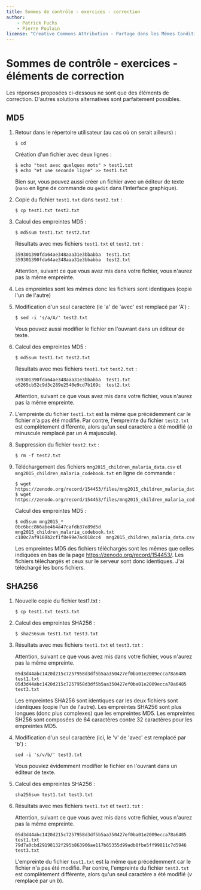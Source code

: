 ```yaml
---
title: Sommes de contrôle - exercices - correction
author:
    - Patrick Fuchs
    - Pierre Poulain
license: "Creative Commons Attribution - Partage dans les Mêmes Conditions 4.0"
---
```



# Sommes de contrôle - exercices - éléments de correction

Les réponses proposées ci-dessous ne sont que des éléments de correction. D'autres solutions alternatives sont parfaitement possibles.

## MD5

1. Retour dans le répertoire utilisateur (au cas où on serait ailleurs) :
    ```
    $ cd
    ```

    Création d'un fichier avec deux lignes :

    ```
    $ echo "test avec quelques mots" > test1.txt
    $ echo "et une seconde ligne" >> test1.txt
    ```

    Bien sur, vous pouvez aussi créer un fichier avec un éditeur de texte (`nano` en ligne de commande ou `gedit` dans l'interface graphique).

2. Copie du fichier `test1.txt` dans `test2.txt` :
    ```
    $ cp test1.txt test2.txt
    ```

3. Calcul des empreintes MD5 :
    ```
    $ md5sum test1.txt test2.txt
    ```

    Résultats avec mes fichiers `test1.txt` et `test2.txt` :  

    ```
    359301390fda64ae348aaa31e3bbabba  test1.txt
    359301390fda64ae348aaa31e3bbabba  test2.txt
    ```

    Attention, suivant ce que vous avez mis dans votre fichier, vous n'aurez pas la même empreinte.

4. Les empreintes sont les mêmes donc les fichiers sont identiques (copie l'un de l'autre)

5. Modification d'un seul caractère (le 'a' de 'avec' est remplacé par 'A') :

    ```
    $ sed -i 's/a/A/' test2.txt
    ```

    Vous pouvez aussi modifier le fichier en l'ouvrant dans un éditeur de texte.

6. Calcul des empreintes MD5 :
    ```
    $ md5sum test1.txt test2.txt
    ```

    Résultats avec mes fichiers `test1.txt` `test2.txt` :  
    ```
    359301390fda64ae348aaa31e3bbabba  test1.txt
    e6265cb52c9d3c289e2540e9cd7b169c  test2.txt
    ```

    Attention, suivant ce que vous avez mis dans votre fichier, vous n'aurez pas la même empreinte.

7. L'empreinte du fichier `test1.txt` est la même que précédemment car le fichier n'a pas été modifié. Par contre, l'empreinte du fichier `test2.txt` est complètement différente, alors qu'un seul caractère a été modifié (*a* minuscule remplacé par un *A* majuscule).

8. Suppression du fichier `test2.txt` :
    ```
    $ rm -f test2.txt
    ```

9. Téléchargement des fichiers `mng2015_children_malaria_data.csv` et `mng2015_children_malaria_codebook.txt` en ligne de commande :
    ```
    $ wget https://zenodo.org/record/154453/files/mng2015_children_malaria_data.csv
    $ wget https://zenodo.org/record/154453/files/mng2015_children_malaria_codebook.txt
    ```
    Calcul des empreintes MD5 :
    ```
    $ md5sum mng2015_*
    0bc6bcc866abe464a47cafdb37e89d5d  mng2015_children_malaria_codebook.txt
    c180c7af9169b2cf1f8e99e7ad018cc4  mng2015_children_malaria_data.csv
    ```

    Les empreintes MD5 des fichiers téléchargés sont les mêmes que celles indiquées en bas de la page <https://zenodo.org/record/154453/>. Les fichiers téléchargés et ceux sur le serveur sont donc identiques. J'ai téléchargé les bons fichiers.


## SHA256

1. Nouvelle copie du fichier test1.txt :
    ```
    $ cp test1.txt test3.txt
    ```

2. Calcul des empreintes SHA256 :
    ```
    $ sha256sum test1.txt test3.txt
    ```

3. Résultats avec mes fichiers `test1.txt` et `test3.txt` :

    Attention, suivant ce que vous avez mis dans votre fichier, vous n'aurez pas la même empreinte.

    ```
    05d3d44abc1420d215c7257958d3df5b5aa350427ef0ba01e2009ecca78a6485  test1.txt
    05d3d44abc1420d215c7257958d3df5b5aa350427ef0ba01e2009ecca78a6485  test3.txt
    ```
    Les empreintes SHA256 sont identiques car les deux fichiers sont identiques (copie l'un de l'autre).
    Les empreintes SHA256 sont plus longues (donc plus complexes) que les empreintes MD5. Les empreintes SH256 sont composées de 64 caractères contre 32 caractères pour les empreintes MD5.

4. Modification d'un seul caractère (ici, le 'v' de 'avec' est remplacé par 'b') :

    ```
    sed -i 's/v/b/' test3.txt
    ```

    Vous pouviez évidemment modifier le fichier en l'ouvrant dans un éditeur de texte.

5. Calcul des empreintes SHA256 :

    ```
    sha256sum test1.txt test3.txt
    ```

6. Résultats avec mes fichiers `test1.txt` et `test3.txt` :

    Attention, suivant ce que vous avez mis dans votre fichier, vous n'aurez pas la même empreinte.

    ```
    05d3d44abc1420d215c7257958d3df5b5aa350427ef0ba01e2009ecca78a6485  test1.txt
    79d7a0cbd29198132f295b863906ae117b65355d99adb8fbe5ff99811c7d5946  test3.txt
    ```

    L'empreinte du fichier `test1.txt` est la même que précédemment car le fichier n'a pas été modifié. Par contre, l'empreinte du fichier `test3.txt` est complètement différente, alors qu'un seul caractère a été modifié (*v* remplacé par un *b*).

